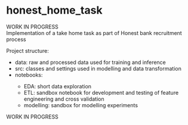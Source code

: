 # honest_home_task
WORK IN PROGRESS </br>
Implementation of a take home task as part of Honest bank recruitment process

Project structure:
<ul>
<li>data: raw and processed data used for training and inference</li>
<li>src: classes and settings used in modelling and data transformation</li>
<li>notebooks:</li>
    <ul>
    <li>EDA: short data exploration</li>
    <li>ETL: sandbox notebook for development and testing of feature engineering and cross validation </li>
    <li>modelling: sandbox for modelling experiments</li>
    </ul>
</ul>

WORK IN PROGRESS
